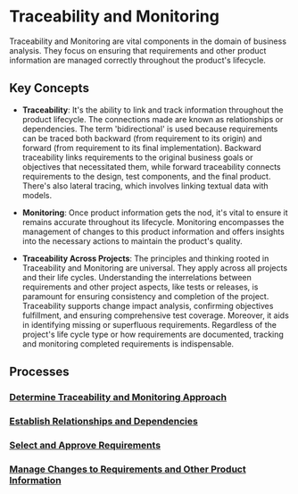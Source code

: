 # Traceability and Monitoring

Traceability and Monitoring are vital components in the domain of business analysis. They focus on ensuring that requirements and other product information are managed correctly throughout the product's lifecycle.

## Key Concepts

- **Traceability**: It's the ability to link and track information throughout the product lifecycle. The connections made are known as relationships or dependencies. The term 'bidirectional' is used because requirements can be traced both backward (from requirement to its origin) and forward (from requirement to its final implementation). Backward traceability links requirements to the original business goals or objectives that necessitated them, while forward traceability connects requirements to the design, test components, and the final product. There's also lateral tracing, which involves linking textual data with models.

- **Monitoring**: Once product information gets the nod, it's vital to ensure it remains accurate throughout its lifecycle. Monitoring encompasses the management of changes to this product information and offers insights into the necessary actions to maintain the product's quality.

- **Traceability Across Projects**: The principles and thinking rooted in Traceability and Monitoring are universal. They apply across all projects and their life cycles. Understanding the interrelations between requirements and other project aspects, like tests or releases, is paramount for ensuring consistency and completion of the project. Traceability supports change impact analysis, confirming objectives fulfillment, and ensuring comprehensive test coverage. Moreover, it aids in identifying missing or superfluous requirements. Regardless of the project's life cycle type or how requirements are documented, tracking and monitoring completed requirements is indispensable.

## Processes

### [Determine Traceability and Monitoring Approach](/content/gist/business-analysis/processes/determine-traceability-and-monitoring-approach.md)

### [Establish Relationships and Dependencies](/content/gist/business-analysis/processes/establish-relationships-and-dependencies.md)

### [Select and Approve Requirements](/content/gist/business-analysis/processes/select-and-approve-requirements.md)

### [Manage Changes to Requirements and Other Product Information](/content/gist/business-analysis/processes/manage-changes-to-requirements-and-other-product-information.md)
